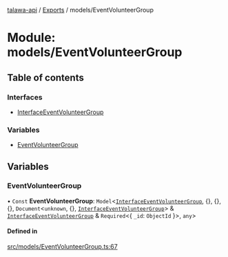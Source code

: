 [talawa-api](../README.md) / [Exports](../modules.md) / models/EventVolunteerGroup

# Module: models/EventVolunteerGroup

## Table of contents

### Interfaces

- [InterfaceEventVolunteerGroup](../interfaces/models_EventVolunteerGroup.InterfaceEventVolunteerGroup.md)

### Variables

- [EventVolunteerGroup](models_EventVolunteerGroup.md#eventvolunteergroup)

## Variables

### EventVolunteerGroup

• `Const` **EventVolunteerGroup**: `Model`\<[`InterfaceEventVolunteerGroup`](../interfaces/models_EventVolunteerGroup.InterfaceEventVolunteerGroup.md), \{\}, \{\}, \{\}, `Document`\<`unknown`, \{\}, [`InterfaceEventVolunteerGroup`](../interfaces/models_EventVolunteerGroup.InterfaceEventVolunteerGroup.md)\> & [`InterfaceEventVolunteerGroup`](../interfaces/models_EventVolunteerGroup.InterfaceEventVolunteerGroup.md) & `Required`\<\{ `_id`: `ObjectId`  \}\>, `any`\>

#### Defined in

[src/models/EventVolunteerGroup.ts:67](https://github.com/PalisadoesFoundation/talawa-api/blob/636e51c/src/models/EventVolunteerGroup.ts#L67)
